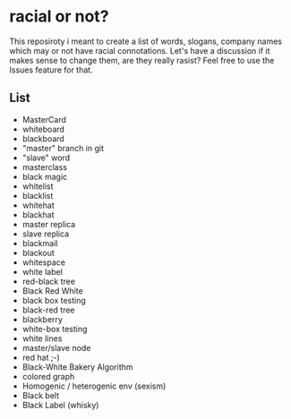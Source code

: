 # racial or not?

This reposiroty i meant to create a list of words, slogans, company names which may or not have racial connotations. Let's have a discussion if it makes sense to change them, are they really rasist? Feel free to use the Issues feature for that.

## List

- MasterCard
- whiteboard
- blackboard
- "master" branch in git
- "slave" word
- masterclass
- black magic
- whitelist
- blacklist
- whitehat
- blackhat
- master replica
- slave replica
- blackmail
- blackout
- whitespace
- white label
- red-black tree
- Black Red White
- black box testing
- black-red tree
- blackberry
- white-box testing
- white lines
- master/slave node
- red hat ;-)
- Black-White Bakery Algorithm
- colored graph
- Homogenic / heterogenic env (sexism)
- Black belt
- Black Label (whisky)
